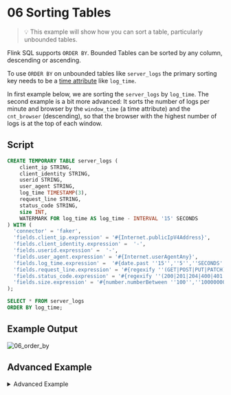 # 06 Sorting Tables 

> :bulb: This example will show how you can sort a table, particularly unbounded tables. 

Flink SQL supports `ORDER BY`. 
Bounded Tables can be sorted by any column, descending or ascending. 

To use `ORDER BY` on unbounded tables like `server_logs` the primary sorting key needs to be a [time attribute](https://docs.ververica.com/user_guide/sql_development/table_view.html#time-attributes) like `log_time`.

In first example below, we are sorting the `server_logs` by `log_time`. 
The second example is a bit more advanced: 
It sorts the number of logs per minute and browser by the `window_time` (a time attribute) and the `cnt_browser` (descending), so that the browser with the highest number of logs is at the top of each window.

## Script

```sql
CREATE TEMPORARY TABLE server_logs ( 
    client_ip STRING,
    client_identity STRING, 
    userid STRING, 
    user_agent STRING,
    log_time TIMESTAMP(3),
    request_line STRING, 
    status_code STRING, 
    size INT, 
    WATERMARK FOR log_time AS log_time - INTERVAL '15' SECONDS
) WITH (
  'connector' = 'faker', 
  'fields.client_ip.expression' = '#{Internet.publicIpV4Address}',
  'fields.client_identity.expression' =  '-',
  'fields.userid.expression' =  '-',
  'fields.user_agent.expression' = '#{Internet.userAgentAny}',
  'fields.log_time.expression' =  '#{date.past ''15'',''5'',''SECONDS''}',
  'fields.request_line.expression' = '#{regexify ''(GET|POST|PUT|PATCH){1}''} #{regexify ''(/search\.html|/login\.html|/prod\.html|cart\.html|/order\.html){1}''} #{regexify ''(HTTP/1\.1|HTTP/2|/HTTP/1\.0){1}''}',
  'fields.status_code.expression' = '#{regexify ''(200|201|204|400|401|403|301){1}''}',
  'fields.size.expression' = '#{number.numberBetween ''100'',''10000000''}'
);

SELECT * FROM server_logs 
ORDER BY log_time;
```

## Example Output

![06_order_by](https://user-images.githubusercontent.com/23521087/105504299-e24ee280-5cc7-11eb-8935-ed203e604f8d.png)

## Advanced Example

<details>
    <summary>Advanced Example </summary>

### Script

```sql
CREATE TEMPORARY TABLE server_logs ( 
    client_ip STRING,
    client_identity STRING, 
    userid STRING, 
    user_agent STRING,
    log_time TIMESTAMP(3),
    request_line STRING, 
    status_code STRING, 
    size INT, 
    WATERMARK FOR log_time AS log_time - INTERVAL '15' SECONDS
) WITH (
  'connector' = 'faker', 
  'fields.client_ip.expression' = '#{Internet.publicIpV4Address}',
  'fields.client_identity.expression' =  '-',
  'fields.userid.expression' =  '-',
  'fields.user_agent.expression' = '#{Internet.userAgentAny}',
  'fields.log_time.expression' =  '#{date.past ''15'',''5'',''SECONDS''}',
  'fields.request_line.expression' = '#{regexify ''(GET|POST|PUT|PATCH){1}''} #{regexify ''(/search\.html|/login\.html|/prod\.html|cart\.html|/order\.html){1}''} #{regexify ''(HTTP/1\.1|HTTP/2|/HTTP/1\.0){1}''}',
  'fields.status_code.expression' = '#{regexify ''(200|201|204|400|401|403|301){1}''}',
  'fields.size.expression' = '#{number.numberBetween ''100'',''10000000''}'
);
SELECT 
  TUMBLE_ROWTIME(log_time, INTERVAL '1' MINUTE) AS window_time,
  REGEXP_EXTRACT(user_agent,'[^\/]+') AS browser,
  COUNT(*) AS cnt_browser
FROM server_logs
GROUP BY 
  REGEXP_EXTRACT(user_agent,'[^\/]+'),
  TUMBLE(log_time, INTERVAL '1' MINUTE)
ORDER BY
  window_time,
  cnt_browser DESC
```

### Example Output

![06_order_by_advanced](https://user-images.githubusercontent.com/23521087/105504249-d5ca8a00-5cc7-11eb-984a-e1eaf6622995.png)

</details>
